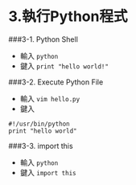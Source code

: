 # 3.執行Python程式

###3-1. Python Shell
  - 輸入 `python`
  - 鍵入 `print "hello world!"`

###3-2. Execute Python File
  - 輸入 `vim hello.py`
  - 鍵入 
```
#!/usr/bin/python
print "hello world"
```

###3-3. import this
  - 輸入 `python`
  - 鍵入 `import this`
